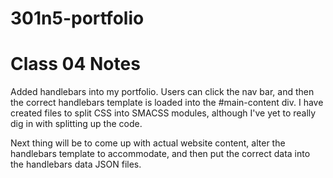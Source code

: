# 301n5-portfolio


# Class 04 Notes



Added handlebars into my portfolio. Users can click the nav bar, and then the correct handlebars template is loaded into the #main-content div. I have created files to split CSS into SMACSS modules, although I've yet to really dig in with splitting up the code.

Next thing will be to come up with actual website content, alter the handlebars template to accommodate, and then put the correct data into the handlebars data JSON files.
